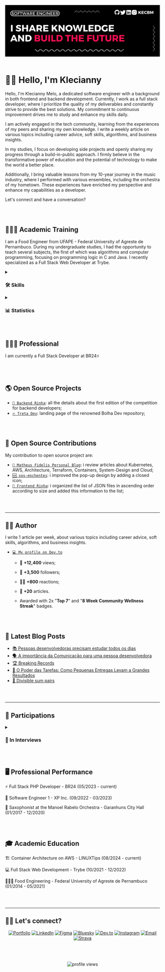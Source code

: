 <img title="My social networks" alt="My social networks" src="./assets/Couver.png" />

<br>
<br>

# 👋🏽 Hello, I'm Klecianny

Hello, I'm Klecianny Melo, a dedicated software engineer with a background in both frontend and backend development. Currently, I work as a full stack developer, where I prioritize the quality of my deliverables and constantly strive to provide the best solutions. My commitment to continuous improvement drives me to study and enhance my skills daily.

I am actively engaged in the tech community, learning from the experiences of my peers and sharing my own knowledge. I write a weekly article on various topics including career advice, soft skills, algorithms, and business insights.

In my studies, I focus on developing side projects and openly sharing my progress through a build-in-public approach. I firmly believe in the transformative power of education and the potential of technology to make the world a better place.

Additionally, I bring valuable lessons from my 10-year journey in the music industry, where I performed with various ensembles, including the orchestra of my hometown. These experiences have enriched my perspective and enhance my capabilities as a developer.

Let's connect and have a conversation?

<br>
<br>

## 👩🏽‍🎓 Academic Training

I am a Food Engineer from UFAPE - Federal University of Agreste de Pernambuco. During my undergraduate studies, I had the opportunity to teach several subjects, the first of which was algorithms and computer programming, focusing on programming logic in C and Java. I recently specialized as a Full Stack Web Developer at Trybe.

<details>
  <summary><h3>🛠 Skills</h3></summary>
<p>
<div>
<h4>Languages</h4>
<img title="C" alt="C" height="40" width="40" src="https://raw.githubusercontent.com/jmnote/z-icons/master/svg/c.svg" />
<img title="Java" alt="Java" height="40" width="40" src="https://cdn.jsdelivr.net/gh/devicons/devicon/icons/java/java-original.svg" />
<img title="JavaScript" alt="JavaScript" height="40" width="40" src="https://raw.githubusercontent.com/devicons/devicon/master/icons/javascript/javascript-plain.svg" />
<img title="TypeScript" alt="TypeScript" height="40" width="40" src="https://raw.githubusercontent.com/devicons/devicon/master/icons/typescript/typescript-original.svg" />
<img title="Python" alt="Python" height="40" width="40" src="https://cdn.jsdelivr.net/gh/devicons/devicon/icons/python/python-original.svg" />
<img title="C Sharp" alt="C Sharp" width="40" height="40" src="https://raw.githubusercontent.com/devicons/devicon/master/icons/csharp/csharp-original.svg" />
<img title="PHP" alt="PHP" height="40" width="40" src="https://cdn.jsdelivr.net/gh/devicons/devicon/icons/php/php-original.svg" />
  
<br>

<h4>Frontend Tools</h4>
<img title="HTML" alt="HTML" height="40" width="40" src="https://raw.githubusercontent.com/devicons/devicon/master/icons/html5/html5-original.svg" />
<img title="CSS" alt="CSS" height="40" width="40" src="https://raw.githubusercontent.com/devicons/devicon/master/icons/css3/css3-original.svg" />
<img title="React" alt="React" height="40" width="40" src="https://raw.githubusercontent.com/devicons/devicon/master/icons/react/react-original.svg" />
<img title="Redux" alt="Redux" height="40" width="40" src="https://raw.githubusercontent.com/devicons/devicon/master/icons/redux/redux-original.svg" />
<img title="Bootstrap" alt="Bootstrap" width="40" height="40" src="https://cdn.jsdelivr.net/gh/devicons/devicon/icons/bootstrap/bootstrap-original.svg" />
<img title="Ant Design" alt="Ant Design" height="40" width="40" src="https://cdn.jsdelivr.net/gh/devicons/devicon@latest/icons/antdesign/antdesign-original.svg" />
<img title="Tailwindcss" alt="Tailwindcss" height="40" width="40" src="https://cdn.jsdelivr.net/gh/devicons/devicon@latest/icons/tailwindcss/tailwindcss-original.svg" />
<img title="Figma" alt="Figma" height="40" width="40" src="https://cdn.jsdelivr.net/gh/devicons/devicon/icons/figma/figma-original.svg" />

<br>
  
<h4>Backend Tools</h4>
<img title="Node.JS" alt="Node.JS" height="40" width="40" src="https://cdn.jsdelivr.net/gh/devicons/devicon/icons/nodejs/nodejs-original.svg" />
<img title="Nest.JS" alt="Nest.JS" height="40" width="40" src="https://cdn.jsdelivr.net/gh/devicons/devicon@latest/icons/nestjs/nestjs-original.svg" />
<img title="Laravel" alt="Laravel" height="40" width="40" src="https://cdn.jsdelivr.net/gh/devicons/devicon@latest/icons/laravel/laravel-original.svg" />
<img title="MySQL" alt="MySQL" height="40" width="40" src="https://cdn.jsdelivr.net/gh/devicons/devicon/icons/mysql/mysql-original.svg" />
<img title="MongoDB" alt="MongoDB" height="40" width="40" src="https://cdn.jsdelivr.net/gh/devicons/devicon/icons/mongodb/mongodb-original.svg" />
<img title="PostgreSQL" alt="PostgreSQL" height="40" width="40" src="https://cdn.jsdelivr.net/gh/devicons/devicon/icons/postgresql/postgresql-original.svg" />
<img title="Sequelize" alt="Sequelize" height="40" width="40" src="https://cdn.jsdelivr.net/gh/devicons/devicon/icons/sequelize/sequelize-original.svg" />
<img title="Prisma" alt="Prisma" height="40" width="40" src="https://cdn.jsdelivr.net/gh/devicons/devicon@latest/icons/prisma/prisma-original.svg" />
<img title="Mongoose" alt="Mongoose" height="40" width="40" src="https://cdn.jsdelivr.net/gh/devicons/devicon@latest/icons/mongoose/mongoose-original.svg" /> 
<img title="Express" alt="Express" height="40" width="40" src="https://cdn.jsdelivr.net/gh/devicons/devicon/icons/express/express-original.svg" />
<img title="Swagger" alt="Swagger" height="40" width="40" src="https://cdn.jsdelivr.net/gh/devicons/devicon@latest/icons/swagger/swagger-original.svg" />

<br>

<h4>Testing Tools</h4>
<img title="Jest" alt="Jest" height="40" width="40" src="https://raw.githubusercontent.com/devicons/devicon/master/icons/jest/jest-plain.svg" />
<img title="React Testing Library" alt="React Testing Library" width="40" height="40" src="https://testing-library.com/img/logo-large.png" />
<img title="Mocha" alt="Mocha" height="40" width="40" src="https://cdn.jsdelivr.net/gh/devicons/devicon/icons/mocha/mocha-plain.svg" />
<img title="Pytest" alt="Pytest" height="40" width="40" src="https://cdn.jsdelivr.net/gh/devicons/devicon/icons/pytest/pytest-original.svg" />

<br>

<h4>DevOps Tools</h4>
<img title="Docker" alt="Docker" height="40" width="40" src="https://raw.githubusercontent.com/devicons/devicon/master/icons/docker/docker-original.svg" />
<img title="Vercel" alt="Vercel" height="40" width="40" src="https://www.svgrepo.com/show/327408/logo-vercel.svg" />
<img title="Heroku" alt="Heroku" height="40" width="40" src="https://cdn.jsdelivr.net/gh/devicons/devicon/icons/heroku/heroku-plain.svg" />
<img title="AWS" alt="AWS" height="40" width="40" src="https://img.icons8.com/color/48/amazon-web-services.png" alt="amazon-web-services"/>
<img title="Terraform" alt="Terraform" height="40" width="40" src="https://cdn.jsdelivr.net/gh/devicons/devicon@latest/icons/terraform/terraform-original.svg" />

<br>

<h4>Utility Tools</h4>
<img title="Linux" alt="Linux" width="40" height="40" src="https://raw.githubusercontent.com/devicons/devicon/master/icons/linux/linux-original.svg" />
<img title="Debian" alt="Debian" width="40" height="40" src="https://cdn.jsdelivr.net/gh/devicons/devicon/icons/debian/debian-original.svg" />
<img title="Terminal" alt="Terminal" height="40" width="40" src="https://cdn.svgporn.com/logos/terminal.svg" />
<img title="Git" alt="Git" height="40" width="40" src="https://cdn.jsdelivr.net/gh/devicons/devicon/icons/git/git-original.svg" />
<img title="GitHub" alt="GitHub" height="40" width="40" src="https://cdn.jsdelivr.net/gh/devicons/devicon/icons/github/github-original.svg" />
<img title="NPM" alt="NPM" height="40" width="40" src="https://cdn.jsdelivr.net/gh/devicons/devicon/icons/npm/npm-original-wordmark.svg" />
<img title="Eslint" alt="Eslint" height="40" width="40" src="https://cdn.jsdelivr.net/gh/devicons/devicon/icons/eslint/eslint-original.svg" />
<img title="Vscode" alt="Vscode" height="40" width="40" src="https://cdn.jsdelivr.net/gh/devicons/devicon/icons/vscode/vscode-original.svg" />
<img title="Markdown" alt="Markdown" height="40" width="40" src="https://cdn.jsdelivr.net/gh/devicons/devicon/icons/markdown/markdown-original.svg" />
<img title="Trello" alt="Trello" height="40" width="40" src="https://cdn.jsdelivr.net/gh/devicons/devicon/icons/trello/trello-plain.svg" />
<img title="Notion" alt="Notion" height="40" width="40" src="https://img.icons8.com/glyph-neue/64/notion.png"/>

</div>
</p>
</details>

<details>
<summary><h3>📊 Statistics</h3></summary>

<table align="center" style="background-color: transparent;">
<tr border="none">
  <td colspan="2" align="center">
    <img width="100%" height="100%" src="https://github-profile-summary-cards.vercel.app/api/cards/profile-details?username=Kecbm&theme=radical" />
  </td>
</tr>
<tr border="none">
<td width="50%" align="center">
  <img width="100%" height="100%" align="center"  src="https://github-readme-stats.anuraghazra1.vercel.app/api/top-langs/?username=kecbm&theme=radical&hide_border=false&no-bg=true&no-frame=true&langs_count=10&layout=compact"/>
</td>

<td width="50%" align="center">
  <img width="100%" height="100%" src="https://github-readme-stats.vercel.app/api?username=Kecbm&theme=radical&hide_border=true" />
</td>
</tr>
</table>

</details>

<br>
<br>

## 👩🏽‍💻 Professional

I am currently a Full Stack Developer at BR24⚡

<br>
<br>

## 🌎 Open Source Projects

- [`🐓 Backend Rinha`](https://rinhadebackend.vercel.app/): all the details about the first edition of the competition for backend developers;
- [`🔥 Treta Dev`](https://tretadev.vercel.app/): landing page of the renowned Bolha Dev repository;

<br>
<br>

## 📑 Open Source Contributions

My contribution to open source project are:

- [`🦕 Matheus Fidelis Personal Blog`](https://github.com/msfidelis/personal-blog): i review articles about Kubernetes, AWS, Architecture, Terraform, Containers, System-Design and Cloud;
- [`🆘 sos-enchentes`](https://github.com/sidssouza/sos-enchentes): i improved the pop-up design by adding a closed icon;
- [`🐧 Frontend Rinha`](https://github.com/codante-io/rinha-frontend/commit/d9a8b8345d34d76b933bdd73b882cba36aca0cb3): i organized the list of JSON files in ascending order according to size and added this information to the list;

<br>
<br>

----

## ✍🏾 Author

I write 1 article per week, about various topics including career advice, soft skills, algorithms, and business insights.

- [`💻 My profile on Dev.to`](https://dev.to/kecbm)
  
  - 👀 **+12,400** views;
  - 👥 **+3,500** followers;
  - 👍🏾 **+800** reactions;
  - 📰 **+20** articles.
 
  - Awarded with 2x "**Top 7**" and "**8 Week Community Wellness Streak**" badges.
 
<br>
<br>

## 📖 Latest Blog Posts

<ul>
<li><a href="https://dev.to/kecbm/pessoas-desenvolvedoras-precisam-estudar-todos-os-dias-5dea" target="_blank">📚 Pessoas desenvolvedoras precisam estudar todos os dias</a></li>
<li><a href="https://dev.to/kecbm/a-importancia-da-comunicacao-para-uma-pessoa-desenvolvedora-4349" target="_blank">🗣️  A importância da Comunicação para uma pessoa desenvolvedora</a></li>
<li><a href="https://dev.to/kecbm/breaking-records-55ji" target="_blank">🏆 Breaking Records</a></li>
<li><a href="https://dev.to/kecbm/o-poder-das-tarefas-como-pequenas-entregas-levam-a-grandes-resultados-2of6" target="_blank">🧩 O Poder das Tarefas: Como Pequenas Entregas Levam a Grandes Resultados</a></li>
<li><a href="https://dev.to/kecbm/divisible-sum-pairs-159h" target="_blank">🧮 Divisible sum pairs</a></li>
</ul>

<br>
<br>

----

## 🤠 Participations

<details>
<summary><h3>🎥 In Interviews</h3></summary>

- 💜 <a href="https://www.instagram.com/reel/C1UtOU5LvUY/?utm_source=ig_web_copy_link&igsh=MzRlODBiNWFlZA%3D%3D" target="_blank">Como a UX para Minas Pretas fez diferença na minha vida em 2023</a>
- 😎 <a href="https://g1.globo.com/tecnologia/noticia/2023/05/10/ja-incentivo-meus-filhos-comeco-pode-ser-frustrante-profissionais-contam-como-e-trabalhar-com-programacao.ghtml" target="_blank">Profissionais contam como é trabalhar com programação - Globo</a>
- 🤖 <a href="https://www.youtube.com/watch?v=Tonfpy4eQFY&list=PLw0GGb7tHTHv3gdy39NrOrLh7TrnqjUrL" target="_blank">Série Muito além do código - XP Inc.</a>
  
</details>

<br>
<br>

## 🖥 Professional Performance

⚡ Full Stack PHP Developer - BR24 (05/2023 - current)

🏦 Software Engineer 1 - XP Inc. (09/2022 - 03/2023)

🎷 Saxophonist at the Manoel Rabelo Orchestra - Garanhuns City Hall (01/2017 - 12/2020)

<br>
<br>

## 🎓 Academic Education

🏗️ Container Architecture on AWS - LINUXTips (08/2024 - current)

💻 Full Stack Web Development - Trybe (10/2021 - 12/2022)

👩🏽‍🔬 Food Engineering - Federal University of Agreste de Pernambuco (01/2014 - 05/2021)

<br>
<br>

----

## 🤝🏾 Let's connect?

<div align="center" style="display: inline_block">
<a href="https://kleciannymelo.vercel.app/" target="_blank"><img title="Portfolio" alt="Portfolio" src="https://img.shields.io/badge/-Portfólio-06D6A0?style=for-the-badge" target="_blank"></a>
<a href="https://www.linkedin.com/in/kecbm/" target="_blank"><img title="LinkedIn" alt="LinkedIn" src="https://img.shields.io/badge/-LinkedIn-%230077B5?style=for-the-badge&logo=linkedin&logoColor=white" target="_blank"></a> 
<a href="https://www.figma.com/@kecbm" target="_blank"><img title="Figma" alt="Figma" src="https://img.shields.io/badge/Figma-F24E1E?style=for-the-badge&logo=figma&logoColor=white" target="_blank"></a>
<!-- <a href="https://twitter.com/Kecbm" target="_blank"><img src="https://img.shields.io/badge/Twitter-1DA1F2?style=for-the-badge&logo=twitter&logoColor=white" target="_blank"></a> -->
<a href="https://bsky.app/profile/kecbm.bsky.social" target="_blank"><img title="Bluesky" alt="Bluesky" src="https://img.shields.io/badge/Bluesky-0285FF?logo=bluesky&logoColor=fff&style=for-the-badge" target="_blank"></a>
<a href="https://dev.to/kecbm" target="_blank"><img title="Dev.to" alt="Dev.to" src="https://img.shields.io/static/v1?message=dev.to&logo=dev.to&label=&color=0A0A0A&logoColor=white&labelColor=&style=for-the-badge" /></a>
<a href="https://www.instagram.com/kecbm/" target="_blank"><img title="Instagram" alt="Instagram" src="https://img.shields.io/badge/-Instagram-%23E4405F?style=for-the-badge&logo=instagram&logoColor=white" target="_blank"></a>
<a href="mailto:kleciannymelo@gmail.com"><img title="Email" alt="Email" src="https://img.shields.io/badge/Gmail-C00021?style=for-the-badge&logo=gmail&logoColor=white" target="_blank"></a>
<a href="https://www.strava.com/athletes/kecbm"><img title="Strava" alt="Strava" src="https://img.shields.io/badge/Strava-FC4C02?style=for-the-badge&logo=strava&logoColor=white" target="_blank" /></a>
</div>

<br>
<br>
<br>
<br>

<div align="center">
  <img src="https://komarev.com/ghpvc/?username=Kecbm" alt="profile views" />
</div>
